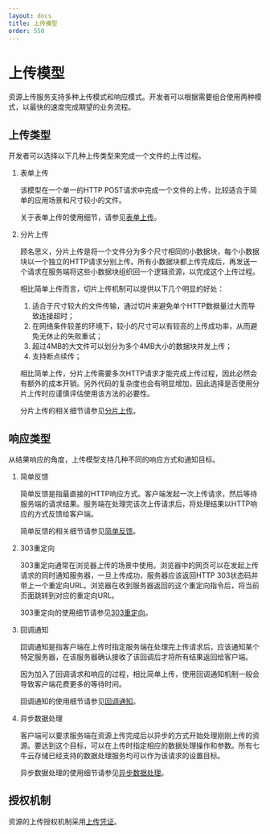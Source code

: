 ```yaml
---
layout: docs
title: 上传模型
order: 550
---
```

<a id="upload-models"></a>
# 上传模型

资源上传服务支持多种上传模式和响应模式。开发者可以根据需要组合使用两种模式，以最快的速度完成期望的业务流程。

<a id="upload-types"></a>
## 上传类型

开发者可以选择以下几种上传类型来完成一个文件的上传过程。

1. 表单上传

	该模型在一个单一的HTTP POST请求中完成一个文件的上传，比较适合于简单的应用场景和尺寸较小的文件。
	
	关于表单上传的使用细节，请参见[表单上传](form-upload.html)。
	
1. 分片上传

	顾名思义，分片上传是将一个文件分为多个尺寸相同的小数据块，每个小数据块以一个独立的HTTP请求分别上传。所有小数据块都上传完成后，再发送一个请求在服务端将这些小数据块组织回一个逻辑资源，以完成这个上传过程。
	
	相比简单上传而言，切片上传机制可以提供以下几个明显的好处：
	
	1. 适合于尺寸较大的文件传输，通过切片来避免单个HTTP数据量过大而导致连接超时；
	1. 在网络条件较差的环境下，较小的尺寸可以有较高的上传成功率，从而避免无休止的失败重试；
	1. 超过4MB的大文件可以划分为多个4MB大小的数据块并发上传；
	1. 支持断点续传；
	
	相比简单上传，分片上传需要多次HTTP请求才能完成上传过程，因此必然会有额外的成本开销。另外代码的复杂度也会有明显增加，因此选择是否使用分片上传时应谨慎评估使用该方法的必要性。
	
	分片上传的相关细节请参见[分片上传](chunked-upload.html)。
	
<a id="response-types"></a>
## 响应类型	
	
从结果响应的角度，上传模型支持几种不同的响应方式和通知目标。

1. 简单反馈

	简单反馈是指最直接的HTTP响应方式。客户端发起一次上传请求，然后等待服务端的请求结果。服务端在处理完该次上传请求后，将处理结果以HTTP响应的方式反馈给客户端。
	
	简单反馈的相关细节请参见[简单反馈](response/simple-response.html)。
	
1. 303重定向

	303重定向通常在浏览器上传的场景中使用。浏览器中的网页可以在发起上传请求的同时通知服务器，一旦上传成功，服务器应该返回HTTP 303状态码并带上一个重定向URL。浏览器在收到服务器返回的这个重定向指令后，将当前页面跳转到对应的重定向URL。
	
	303重定向的使用细节请参见[303重定向](response/redirect.html)。
	
1. 回调通知

	回调通知是指客户端在上传时指定服务端在处理完上传请求后，应该通知某个特定服务器，在该服务器确认接收了该回调后才将所有结果返回给客户端。
	
	因为加入了回调请求和响应的过程，相比简单上传，使用回调通知机制一般会导致客户端花费更多的等待时间。
	
	回调通知的使用细节请参见[回调通知](response/callback.html)。
	
1. 异步数据处理

	客户端可以要求服务端在资源上传完成后以异步的方式开始处理刚刚上传的资源。要达到这个目标，可以在上传时指定相应的数据处理操作和参数。所有七牛云存储已经支持的数据处理服务均可以作为该请求的设置目标。
	
	异步数据处理的使用细节请参见[异步数据处理](response/persistent-op.html)。
	
## 授权机制

资源的上传授权机制采用[上传凭证](../security.html#upload-token)。
